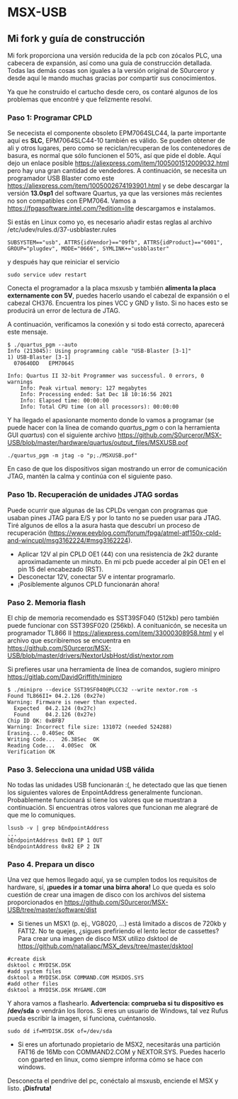 # MSX-USB
## Mi fork y guía de construcción
Mi fork proporciona una versión reducida de la pcb con zócalos PLC, una cabecera de expansión, así como una guía de construcción detallada. Todas las demás cosas son iguales a la versión original de S0urceror y desde aquí le mando muchas gracias por compartir sus conocimientos.

Ya que he construido el cartucho desde cero, os contaré algunos de los problemas que encontré y que felizmente resolví.

### Paso 1: Programar CPLD
Se nececista el componente obsoleto EPM7064SLC44, la parte importante aquí es **SLC**, EPM7064SLC44-10 también es válido. Se pueden obtener de ali y otros lugares, pero como se reciclan/recuperan de los contenedores de basura, es normal que sólo funcionen el 50%, así que pide el doble. Aquí dejo un enlace posible https://aliexpress.com/item/1005001512009032.html pero hay una gran cantidad de vendedores.
A continuación, se necesita un programador USB Blaster como este https://aliexpress.com/item/1005002674193901.html y se debe descargar la versión **13.0sp1** del software Quartus, ya que las versiones más recientes no son compatibles con EPM7064. Vamos a https://fpgasoftware.intel.com/?edition=lite descargamos e instalamos.

Si estás en Linux como yo, es necesario añadir estas reglas al archivo /etc/udev/rules.d/37-usbblaster.rules
```
SUBSYSTEM=="usb", ATTRS{idVendor}=="09fb", ATTRS{idProduct}=="6001", GROUP="plugdev", MODE="0666", SYMLINK+="usbblaster" 
```
y después hay que reiniciar el servicio
```
sudo service udev restart 
```

Conecta el programador a la placa msxusb y también **alimenta la placa externamente con 5V**, puedes hacerlo usando el cabezal de expansión o el cabezal CH376. Encuentra los pines VCC y GND y listo. Si no haces esto se producirá un error de lectura de JTAG.

A continuación, verificamos la conexión y si todo está correcto, aparecerá este mensaje.
```
$ ./quartus_pgm --auto
Info (213045): Using programming cable "USB-Blaster [3-1]"
1) USB-Blaster [3-1]
  070640DD   EPM7064S

Info: Quartus II 32-bit Programmer was successful. 0 errors, 0 warnings
    Info: Peak virtual memory: 127 megabytes
    Info: Processing ended: Sat Dec 18 10:16:56 2021
    Info: Elapsed time: 00:00:00
    Info: Total CPU time (on all processors): 00:00:00
```

Y ha llegado el apasionante momento donde lo vamos a programar (se puede hacer con la línea de comando *quartus_pgm* o con la herramienta GUI *quartus*)
con el siguiente archivo https://github.com/S0urceror/MSX-USB/blob/master/hardware/quartus/output_files/MSXUSB.pof
```
./quartus_pgm -m jtag -o "p;./MSXUSB.pof"
```

En caso de que los dispositivos sigan mostrando un error de comunicación JTAG, mantén la calma y continúa con el siguiente paso.

### Paso 1b. Recuperación de unidades JTAG sordas
Puede ocurrir que algunas de las CPLDs vengan con programas que usaban pines JTAG para E/S y por lo tanto no se pueden usar para JTAG. Tiré algunos de ellos a la asura hasta que descubrí un proceso de recuperación (https://www.eevblog.com/forum/fpga/atmel-atf150x-cpld-and-wincupl/msg3162224/#msg3162224).
- Aplicar 12V al pin CPLD OE1 (44) con una resistencia de 2k2 durante aproximadamente un minuto. En mi pcb puede acceder al pin OE1 en el pin 15 del encabezado (RST).
- Desconectar 12V, conectar 5V e intentar programarlo.
- ¡Posiblemente algunos CPLD funcionarán ahora!

### Paso 2. Memoria flash
El chip de memoria recomendado es SST39SF040 (512kb) pero también puede funcionar con SST39SF020 (256kb). A conituanicón, se necesita un programador TL866 II https://aliexpress.com/item/33000308958.html y el archivo que escribiremos se encuentra en  https://github.com/S0urceror/MSX-USB/blob/master/drivers/NextorUsbHost/dist/nextor.rom

Si prefieres usar una herramienta de línea de comandos, sugiero minipro https://gitlab.com/DavidGriffith/minipro

```
$ ./minipro --device SST39SF040@PLCC32 --write nextor.rom -s
Found TL866II+ 04.2.126 (0x27e)
Warning: Firmware is newer than expected.
  Expected  04.2.124 (0x27c)
  Found     04.2.126 (0x27e)
Chip ID OK: 0xBFB7
Warning: Incorrect file size: 131072 (needed 524288)
Erasing... 0.40Sec OK
Writing Code...  26.38Sec  OK
Reading Code...  4.00Sec  OK
Verification OK

```

### Paso 3. Selecciona una unidad USB válida
No todas las unidades USB funcionarán :(, he detectado que las que tienen los siguientes valores de EnpointAddress generalmente funcionan. Probablemente funcionará si tiene los valores que se muestran a continuación. Si encuentras otros valores que funcionan me alegraré de que me lo comuniques.
```
lsusb -v | grep bEndpointAddress
...
bEndpointAddress 0x01 EP 1 OUT
bEndpointAddress 0x82 EP 2 IN 
```

### Paso 4. Prepara un disco
Una vez que hemos llegado aquí, ya se cumplen todos los requisitos de hardware, sí, **¡puedes ir a tomar una birra ahora!**
Lo que queda es solo cuestión de crear una imagen de disco con los archivos del sistema proporcionados en https://github.com/S0urceror/MSX-USB/tree/master/software/dist

- Si tienes un MSX1 (p. ej., VG8020, ...) está limitado a discos de 720kb y FAT12. No te quejes, ¿sigues prefiriendo el lento lector de cassettes?
Para crear una imagen de disco MSX utilizo dsktool de https://github.com/nataliapc/MSX_devs/tree/master/dsktool
```
#create disk
dsktool c MYDISK.DSK
#add system files
dsktool a MYDISK.DSK COMMAND.COM MSXDOS.SYS
#add other files
dsktool a MYDISK.DSK MYGAME.COM
```

Y ahora vamos a flashearlo. **Advertencia: comprueba si tu dispositivo es /dev/sda** o vendrán los lloros. Si eres un usuario de Windows, tal vez Rufus pueda escribir la imagen, si funciona, cuéntanoslo.


```
sudo dd if=MYDISK.DSK of=/dev/sda
```

- Si eres un afortunado propietario de MSX2, necesitarás una partición FAT16 de 16Mb con COMMAND2.COM y NEXTOR.SYS. Puedes hacerlo con gparted en linux, como siempre informa cómo se hace con windows.

Desconecta el pendrive del pc, conéctalo al msxusb, enciende el MSX y listo. 
**¡Disfruta!** 
